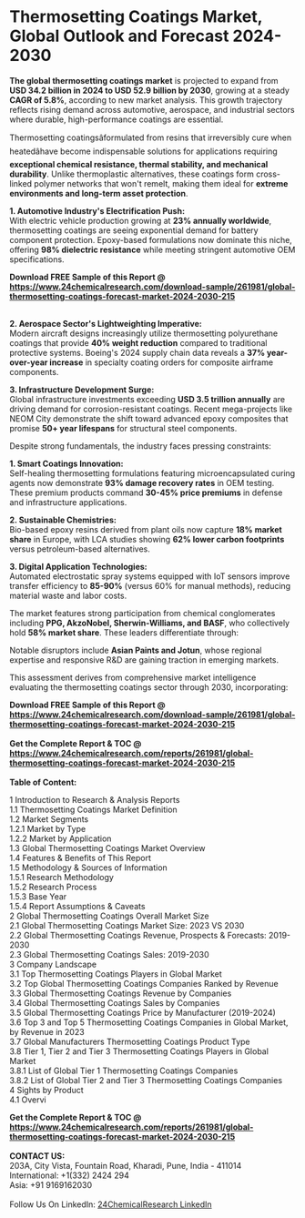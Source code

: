 <h1>Thermosetting Coatings Market, Global Outlook and Forecast 2024-2030</h1><p><strong>The global thermosetting coatings market</strong> is projected to expand from <strong>USD 34.2 billion in 2024 to USD 52.9 billion by 2030</strong>, growing at a steady <strong>CAGR of 5.8%</strong>, according to new market analysis. This growth trajectory reflects rising demand across automotive, aerospace, and industrial sectors where durable, high-performance coatings are essential.</p><p>Thermosetting coatingsâformulated from resins that irreversibly cure when heatedâhave become indispensable solutions for applications requiring <strong>exceptional chemical resistance, thermal stability, and mechanical durability</strong>. Unlike thermoplastic alternatives, these coatings form cross-linked polymer networks that won't remelt, making them ideal for <strong>extreme environments and long-term asset protection</strong>.</p><p><strong>1. Automotive Industry's Electrification Push:</strong><br>
With electric vehicle production growing at <strong>23% annually worldwide</strong>, thermosetting coatings are seeing exponential demand for battery component protection. Epoxy-based formulations now dominate this niche, offering <strong>98% dielectric resistance</strong> while meeting stringent automotive OEM specifications.</p><div><b>Download FREE Sample of this Report @ 
            <a href="https://www.24chemicalresearch.com/download-sample/261981/global-thermosetting-coatings-forecast-market-2024-2030-215">
            https://www.24chemicalresearch.com/download-sample/261981/global-thermosetting-coatings-forecast-market-2024-2030-215</a></b></div><br><p><strong>2. Aerospace Sector's Lightweighting Imperative:</strong><br>
Modern aircraft designs increasingly utilize thermosetting polyurethane coatings that provide <strong>40% weight reduction</strong> compared to traditional protective systems. Boeing's 2024 supply chain data reveals a <strong>37% year-over-year increase</strong> in specialty coating orders for composite airframe components.</p><p><strong>3. Infrastructure Development Surge:</strong><br>
Global infrastructure investments exceeding <strong>USD 3.5 trillion annually</strong> are driving demand for corrosion-resistant coatings. Recent mega-projects like NEOM City demonstrate the shift toward advanced epoxy composites that promise <strong>50+ year lifespans</strong> for structural steel components.</p><p>Despite strong fundamentals, the industry faces pressing constraints:</p><p><strong>1. Smart Coatings Innovation:</strong><br>
Self-healing thermosetting formulations featuring microencapsulated curing agents now demonstrate <strong>93% damage recovery rates</strong> in OEM testing. These premium products command <strong>30-45% price premiums</strong> in defense and infrastructure applications.</p><p><strong>2. Sustainable Chemistries:</strong><br>
Bio-based epoxy resins derived from plant oils now capture <strong>18% market share</strong> in Europe, with LCA studies showing <strong>62% lower carbon footprints</strong> versus petroleum-based alternatives.</p><p><strong>3. Digital Application Technologies:</strong><br>
Automated electrostatic spray systems equipped with IoT sensors improve transfer efficiency to <strong>85-90%</strong> (versus 60% for manual methods), reducing material waste and labor costs.</p><p>The market features strong participation from chemical conglomerates including <strong>PPG, AkzoNobel, Sherwin-Williams, and BASF</strong>, who collectively hold <strong>58% market share</strong>. These leaders differentiate through:</p><p>Notable disruptors include <strong>Asian Paints and Jotun</strong>, whose regional expertise and responsive R&amp;D are gaining traction in emerging markets.</p><p>This assessment derives from comprehensive market intelligence evaluating the thermosetting coatings sector through 2030, incorporating:</p><div><b>Download FREE Sample of this Report @ 
            <a href="https://www.24chemicalresearch.com/download-sample/261981/global-thermosetting-coatings-forecast-market-2024-2030-215">
            https://www.24chemicalresearch.com/download-sample/261981/global-thermosetting-coatings-forecast-market-2024-2030-215</a></b></div><br><div><b>Get the Complete Report & TOC @ 
            <a href="https://www.24chemicalresearch.com/reports/261981/global-thermosetting-coatings-forecast-market-2024-2030-215">
            https://www.24chemicalresearch.com/reports/261981/global-thermosetting-coatings-forecast-market-2024-2030-215</a></b></div><br>
            <b>Table of Content:</b><p>1 Introduction to Research & Analysis Reports<br />
    1.1 Thermosetting Coatings Market Definition<br />
    1.2 Market Segments<br />
        1.2.1 Market by Type<br />
        1.2.2 Market by Application<br />
    1.3 Global Thermosetting Coatings Market Overview<br />
    1.4 Features & Benefits of This Report<br />
    1.5 Methodology & Sources of Information<br />
        1.5.1 Research Methodology<br />
        1.5.2 Research Process<br />
        1.5.3 Base Year<br />
        1.5.4 Report Assumptions & Caveats<br />
2 Global Thermosetting Coatings Overall Market Size<br />
    2.1 Global Thermosetting Coatings Market Size: 2023 VS 2030<br />
    2.2 Global Thermosetting Coatings Revenue, Prospects & Forecasts: 2019-2030<br />
    2.3 Global Thermosetting Coatings Sales: 2019-2030<br />
3 Company Landscape<br />
    3.1 Top Thermosetting Coatings Players in Global Market<br />
    3.2 Top Global Thermosetting Coatings Companies Ranked by Revenue<br />
    3.3 Global Thermosetting Coatings Revenue by Companies<br />
    3.4 Global Thermosetting Coatings Sales by Companies<br />
    3.5 Global Thermosetting Coatings Price by Manufacturer (2019-2024)<br />
    3.6 Top 3 and Top 5 Thermosetting Coatings Companies in Global Market, by Revenue in 2023<br />
    3.7 Global Manufacturers Thermosetting Coatings Product Type<br />
    3.8 Tier 1, Tier 2 and Tier 3 Thermosetting Coatings Players in Global Market<br />
        3.8.1 List of Global Tier 1 Thermosetting Coatings Companies<br />
        3.8.2 List of Global Tier 2 and Tier 3 Thermosetting Coatings Companies<br />
4 Sights by Product<br />
    4.1 Overvi</p><div><b>Get the Complete Report & TOC @ 
            <a href="https://www.24chemicalresearch.com/reports/261981/global-thermosetting-coatings-forecast-market-2024-2030-215">
            https://www.24chemicalresearch.com/reports/261981/global-thermosetting-coatings-forecast-market-2024-2030-215</a></b></div><br><b>CONTACT US:</b><br>
            203A, City Vista, Fountain Road, Kharadi, Pune, India - 411014<br>
            International: +1(332) 2424 294<br>
            Asia: +91 9169162030 <br><br>
            Follow Us On LinkedIn: <a href="https://www.linkedin.com/company/24chemicalresearch/">24ChemicalResearch LinkedIn</a>